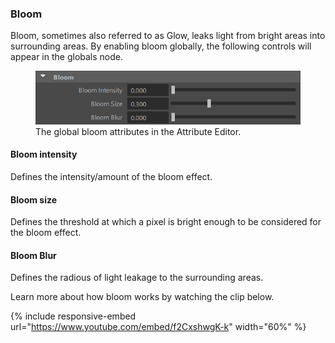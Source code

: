 ### Bloom
Bloom, sometimes also referred to as Glow, leaks light from bright areas into surrounding areas. By enabling bloom globally, the following controls will appear in the globals node.

<figure class="aio-ui">
	<img src="/media/effects/bloom/bloom-attrs.png" alt="Global bloom attributes in the Attribute Editor">
	<figcaption>The global bloom attributes in the Attribute Editor.</figcaption>
</figure>

#### Bloom intensity
Defines the intensity/amount of the bloom effect.

#### Bloom size
Defines the threshold at which a pixel is bright enough to be considered for the bloom effect.

#### Bloom Blur
Defines the radious of light leakage to the surrounding areas.

Learn more about how bloom works by watching the clip below.

{% include responsive-embed url="https://www.youtube.com/embed/f2CxshwgK-k" width="60%" %}
